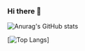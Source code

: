 ### Hi there 👋

<!--
**Brant-Skywalker/Brant-Skywalker** is a ✨ _special_ ✨ repository because its `README.md` (this file) appears on your GitHub profile.

Here are some ideas to get you started:

- 🔭 I’m currently working on ...
- 🌱 I’m currently learning ...
- 👯 I’m looking to collaborate on ...
- 🤔 I’m looking for help with ...
- 💬 Ask me about ...
- 📫 How to reach me: ...
- 😄 Pronouns: ...
- ⚡ Fun fact: ...
-->
![Anurag's GitHub stats](https://github-readme-stats.vercel.app/api?username=Brant-Skywalker&show_icons=true&theme=dracula)

[![Top Langs](https://github-readme-stats.vercel.app/api/top-langs/?username=Brant-Skywalker&hide=javascript,jupyter_notebook&langs_count=10)]
